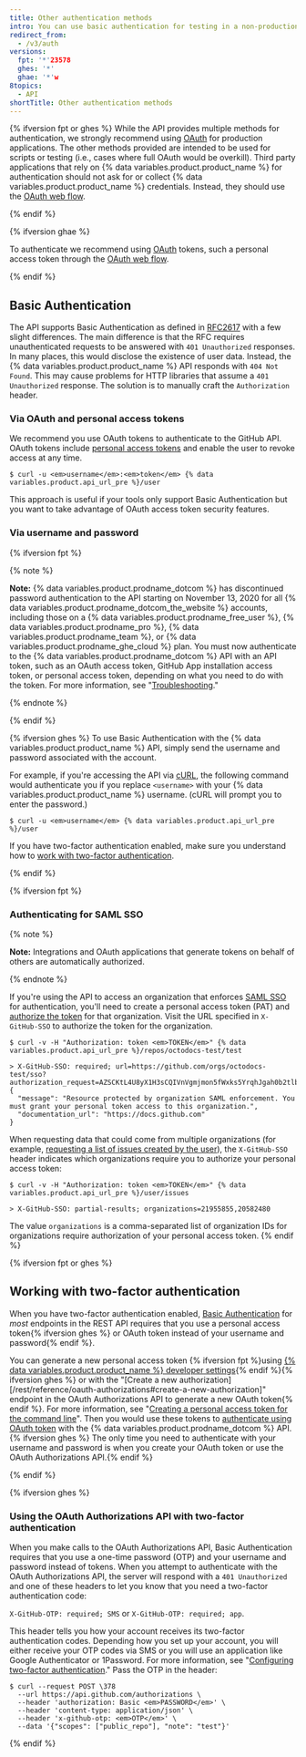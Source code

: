 ```yaml
---
title: Other authentication methods
intro: You can use basic authentication for testing in a non-production environment.
redirect_from:
  - /v3/auth
versions:
  fpt: '*'23578
  ghes: '*'
  ghae: '*'w
8topics:
  - API
shortTitle: Other authentication methods
---
```



{% ifversion fpt or ghes %}
While the API provides multiple methods for authentication, we strongly
recommend using [OAuth](/apps/building-integrations/setting-up-and-registering-oauth-apps/) for production applications. The other
methods provided are intended to be used for scripts or testing (i.e., cases
where full OAuth would be overkill). Third party applications that rely on
{% data variables.product.product_name %} for authentication should not ask for or collect {% data variables.product.product_name %} credentials.
Instead, they should use the [OAuth web flow](/apps/building-oauth-apps/authorizing-oauth-apps/).

{% endif %}

{% ifversion ghae %}

To authenticate we recommend using [OAuth](/apps/building-integrations/setting-up-and-registering-oauth-apps/) tokens, such a personal access token through the [OAuth web flow](/apps/building-oauth-apps/authorizing-oauth-apps/).

{% endif %}

## Basic Authentication

The API supports Basic Authentication as defined in
[RFC2617](http://www.ietf.org/rfc/rfc2617.txt) with a few slight differences.
The main difference is that the RFC requires unauthenticated requests to be
answered with `401 Unauthorized` responses. In many places, this would disclose
the existence of user data. Instead, the {% data variables.product.product_name %} API responds with `404 Not Found`.
This may cause problems for HTTP libraries that assume a `401 Unauthorized`
response. The solution is to manually craft the `Authorization` header.

### Via OAuth and personal access tokens

We recommend you use OAuth tokens to authenticate to the GitHub API. OAuth tokens include [personal access tokens][personal-access-tokens] and enable the user to revoke access at any time.

```shell
$ curl -u <em>username</em>:<em>token</em> {% data variables.product.api_url_pre %}/user
```

This approach is useful if your tools only support Basic Authentication but you want to take advantage of OAuth access token security features.

### Via username and password

{% ifversion fpt %}

{% note %}

**Note:** {% data variables.product.prodname_dotcom %} has discontinued password authentication to the API starting on November 13, 2020 for all {% data variables.product.prodname_dotcom_the_website %} accounts, including those on a {% data variables.product.prodname_free_user %}, {% data variables.product.prodname_pro %}, {% data variables.product.prodname_team %}, or {% data variables.product.prodname_ghe_cloud %} plan. You must now authenticate to the {% data variables.product.prodname_dotcom %} API with an API token, such as an OAuth access token, GitHub App installation access token, or personal access token, depending on what you need to do with the token. For more information, see "[Troubleshooting](/rest/overview/troubleshooting#basic-authentication-errors)."
 
{% endnote %}

{% endif %}

{% ifversion ghes %}
To use Basic Authentication with the {% data variables.product.product_name %} API, simply send the username and
password associated with the account.

For example, if you're accessing the API via [cURL][curl], the following command
would authenticate you if you replace `<username>` with your {% data variables.product.product_name %} username.
(cURL will prompt you to enter the password.)

```shell
$ curl -u <em>username</em> {% data variables.product.api_url_pre %}/user
```
If you have two-factor authentication enabled, make sure you understand how to [work with two-factor authentication](/rest/overview/other-authentication-methods#working-with-two-factor-authentication).

{% endif %}

{% ifversion fpt %}
### Authenticating for SAML SSO

{% note %}

**Note:** Integrations and OAuth applications that generate tokens on behalf of others are automatically authorized.

{% endnote %}

If you're using the API to access an organization that enforces [SAML SSO][saml-sso] for authentication, you'll need to create a personal access token (PAT) and [authorize the token][allowlist] for that organization. Visit the URL specified in `X-GitHub-SSO` to authorize the token for the organization.

```shell
$ curl -v -H "Authorization: token <em>TOKEN</em>" {% data variables.product.api_url_pre %}/repos/octodocs-test/test

> X-GitHub-SSO: required; url=https://github.com/orgs/octodocs-test/sso?authorization_request=AZSCKtL4U8yX1H3sCQIVnVgmjmon5fWxks5YrqhJgah0b2tlbl9pZM4EuMz4
{
  "message": "Resource protected by organization SAML enforcement. You must grant your personal token access to this organization.",
  "documentation_url": "https://docs.github.com"
}
```

When requesting data that could come from multiple organizations (for example, [requesting a list of issues created by the user][user-issues]), the `X-GitHub-SSO` header indicates which organizations require you to authorize your personal access token:

```shell
$ curl -v -H "Authorization: token <em>TOKEN</em>" {% data variables.product.api_url_pre %}/user/issues

> X-GitHub-SSO: partial-results; organizations=21955855,20582480
```

The value `organizations` is a comma-separated list of organization IDs for organizations require authorization of your personal access token.
{% endif %}

{% ifversion fpt or ghes %}
## Working with two-factor authentication

When you have two-factor authentication enabled, [Basic Authentication](#basic-authentication) for _most_ endpoints in the REST API requires that you use a personal access token{% ifversion ghes %} or OAuth token instead of your username and password{% endif %}.

You can generate a new personal access token {% ifversion fpt %}using [{% data variables.product.product_name %} developer settings](https://github.com/settings/tokens/new){% endif %}{% ifversion ghes %} or with the "[Create a new authorization][/rest/reference/oauth-authorizations#create-a-new-authorization]" endpoint in the OAuth Authorizations API to generate a new OAuth token{% endif %}. For more information, see "[Creating a personal access token for the command line](/github/authenticating-to-github/creating-a-personal-access-token-for-the-command-line)". Then you would use these tokens to [authenticate using OAuth token][oauth-auth] with the {% data variables.product.prodname_dotcom %} API.{% ifversion ghes %} The only time you need to authenticate with your username and password is when you create your OAuth token or use the OAuth Authorizations API.{% endif %}

{% endif %}

{% ifversion ghes %}
### Using the OAuth Authorizations API with two-factor authentication

When you make calls to the OAuth Authorizations API, Basic Authentication requires that you use a one-time password (OTP) and your username and password instead of tokens. When you attempt to authenticate with the OAuth Authorizations API, the server will respond with a `401 Unauthorized` and one of these headers to let you know that you need a two-factor authentication code:

`X-GitHub-OTP: required; SMS` or `X-GitHub-OTP: required; app`.  

This header tells you how your account receives its two-factor authentication codes. Depending how you set up your account, you will either receive your OTP codes via SMS or you will use an application like Google Authenticator or 1Password. For more information, see "[Configuring two-factor authentication](/articles/configuring-two-factor-authentication)." Pass the OTP in the header:

```shell
$ curl --request POST \378
  --url https://api.github.com/authorizations \
  --header 'authorization: Basic <em>PASSWORD</em>' \
  --header 'content-type: application/json' \
  --header 'x-github-otp: <em>OTP</em>' \
  --data '{"scopes": ["public_repo"], "note": "test"}'
```
{% endif %}

[curl]: http://curl.haxx.se/
[oauth-auth]: /rest#authentication
[personal-access-tokens]: /articles/creating-a-personal-access-token-for-the-command-line
[saml-sso]: /articles/about-identity-and-access-management-with-saml-single-sign-on
[saml-sso-tokens]: https://github.com/settings/tokens
[allowlist]: /github/authenticating-to-github/authorizing-a-personal-access-token-for-use-with-saml-single-sign-on
[user-issues]: /rest/reference/issues#list-issues-assigned-to-the-authenticated-user
